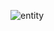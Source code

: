 ![entity][entity]

[entity]: https://github.com/Zalth-One-Three/Zyl-Roth-GIFs/blob/master/Void%20Dragon/VoidDragon.gif